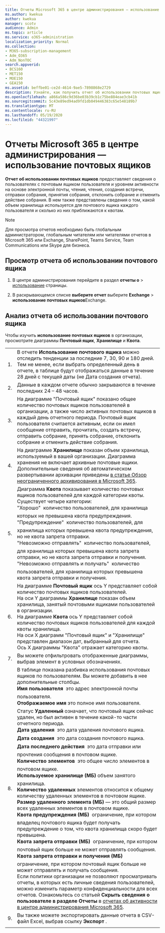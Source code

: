 ```yaml
---
title: Отчеты Microsoft 365 в центре администрирования — использование почтовых ящиков
ms.author: kwekua
author: kwekua
manager: scotv
audience: Admin
ms.topic: article
ms.service: o365-administration
localization_priority: Normal
ms.collection:
- M365-subscription-management
- Adm_O365
- Adm_NonTOC
search.appverid:
- BCS160
- MET150
- MOE150
- GEA150
ms.assetid: beffbe01-ce2d-4614-9ae5-7898868e2729
description: Узнайте, как получить отчет об использовании почтовых ящиков, чтобы узнать о действиях пользователей с почтовым ящиком пользователя.
ms.openlocfilehash: a866a586c9d36be03b39cb1c75be884eae3cb41b
ms.sourcegitcommit: 5c43e89ed94ad9fd1db049446383c65e548189b7
ms.translationtype: MT
ms.contentlocale: ru-RU
ms.lasthandoff: 05/19/2020
ms.locfileid: "44321997"
---
```

# <a name="microsoft-365-reports-in-the-admin-center---mailbox-usage"></a>Отчеты Microsoft 365 в центре администрирования — использование почтовых ящиков

**Отчет об использовании почтовых ящиков** предоставляет сведения о пользователях с почтовым ящиком пользователя и уровнем активности на основе электронной почты, чтения, чтения, создания встречи, отправки собрания, принятия собрания, отклонить собрание и отменить действие собрания. В нем также представлены сведения о том, какой объем хранилища используется для почтового ящика каждого пользователя и сколько из них приближаются к квотам. 
  
> [!NOTE]
> Для просмотра отчетов необходимо быть глобальным администратором, глобальным читателям или читателями отчетов в Microsoft 365 или Exchange, SharePoint, Teams Service, Team Communications или Skype для бизнеса. 
 
## <a name="how-to-get-to-the-mailbox-usage-report"></a>Просмотр отчета об использовании почтового ящика

1. В центре администрирования перейдите в раздел **отчеты о** \> <a href="https://go.microsoft.com/fwlink/p/?linkid=2074756" target="_blank">использование</a> страницы.

    
2. В раскрывающемся списке **выберите отчет** выберите **Exchange** \> **использование почтовых ящиков**Exchange.
  
## <a name="interpret-the-mailbox-usage-report"></a>Анализ отчета об использовании почтового ящика

Чтобы изучить **использование почтовых ящиков** в организации, просмотрите диаграммы **Почтовый ящик**, **Хранилище** и **Квота**. 
  
|||
|:-----|:-----|
|1.  <br/> |В отчете **Использование почтового ящика** можно отследить тенденции за последние 7, 30, 90 и 180 дней. Тем не менее, если выбрать определенный день в отчете, в таблице будут отображаться данные в течение 28 дней с текущей даты (не Дата создания отчета).  <br/> |
|2.  <br/> |Данные в каждом отчете обычно закрываются в течение последних 24 – 48 часов.  <br/> |
|3.  <br/> |На диаграмме "Почтовый ящик" показано общее количество почтовых ящиков пользователей в организации, а также число активных почтовых ящиков в каждый день отчетного периода. Почтовый ящик пользователя считается активным, если он имел сообщение отправить, прочитать, создать встречу, отправить собрание, принять собрание, отклонить собрание и отменить действие собрания.  <br/> |
|4.  <br/> |На диаграмме **Хранилище** показан объем хранилища, используемый в вашей организации. Диаграмма хранения не включает архивные почтовые ящики. Дополнительные сведения об автоматическом развертывании архивации приведены [в статье Обзор неограниченного архивирования в Microsoft 365](https://docs.microsoft.com/microsoft-365/compliance/unlimited-archiving).<br/> |
|5.  <br/> | Диаграмма **Квота** показывает количество почтовых ящиков пользователей для каждой категории квоты. Существует четыре категории:  <br/>  "Хорошо"  количество пользователей, для хранилища которых не превышена квота предупреждения.  <br/>  "Предупреждение"  количество пользователей, для хранилища которых превышена квота предупреждения, но не квота запрета отправки.  <br/>  "Невозможно отправлять"  количество пользователей, для хранилища которых превышена квота запрета отправки, но не квота запрета отправки и получения.  <br/>  "Невозможно отправлять и получать"  количество пользователей, для хранилища которых превышена квота запрета отправки и получения.  <br/> |
|6.  <br/> | На диаграмме **Почтовый ящик** ось Y представляет собой количество почтовых ящиков пользователей.  <br/>  На оси Y диаграммы **Хранилище** показан объем хранилища, занятый почтовыми ящиками пользователей в организации.  <br/>  На диаграмме **Квота** ось Y представляет собой количество почтовых ящиков пользователей для каждой квоты хранилища.  <br/>  На оси X диаграмм "Почтовый ящик" и "Хранилище" представлен диапазон дат, выбранный для отчета.  <br/>  Ось X диаграммы "Квота" отражает категорию квоты.  <br/> |
|7.  <br/> |Вы можете отфильтровать отображенные диаграммы, выбрав элемент в условных обозначениях.  <br/> |
|8.  <br/> | В таблице показана разбивка использования почтовых ящиков по пользователям. Вы можете добавить в нее дополнительные столбцы.  <br/> **Имя пользователя**  это адрес электронной почты пользователя.  <br/> **Отображаемое имя** это полное имя пользователя.  <br/> Статус **Удаленный** означает, что почтовый ящик сейчас удален, но был активен в течение какой-то части отчетного периода.  <br/> **Дата удаления**  это дата удаления почтового ящика.  <br/> **Дата создания**  это дата создания почтового ящика.  <br/> **Дата последнего действия**  это дата отправки или прочтения сообщения в почтовом ящике.  <br/> **Количество элементов**  это общее число элементов в почтовом ящике.  <br/> **Используемое хранилище (МБ)** объем занятого хранилища.  <br/> **Количество удаленных** элементов относится к общему количеству удаленных элементов в почтовом ящике. <br/> **Размер удаленного элемента (МБ)** — это общий размер всех удаленных элементов в почтовом ящике. <br/> **Квота предупреждения (МБ)**  ограничение, при котором владелец почтового ящика будет получать предупреждение о том, что квота хранилища скоро будет превышена.  <br/> **Квота запрета отправки (МБ)**  ограничение, при котором почтовый ящик больше не может отправлять сообщения.  <br/> **Квота запрета отправки и получения (МБ)**  ограничение, при котором почтовый ящик больше не может отправлять и получать сообщения.  <br/>  Если политики организации не позволяют просматривать отчеты, в которых есть личные сведения пользователей, можно изменить параметр конфиденциальности для всех отчетов. Ознакомьтесь со статьей **Скрыть сведения о пользователе в разделе Отчеты** в [отчетах об активности в центре администрирования Microsoft 365](activity-reports.md).  <br/> |
|9.  <br/> |Вы также можете экспортировать данные отчета в CSV-файл Excel, выбрав ссылку **Экспорт** .  <br/> |
|||
   

